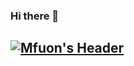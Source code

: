 ### Hi there 👋
## [![Mfuon's Header](https://github.com/mfuon2/mfuon2/blob/master/img/background.jpg)](https://ryztek.com)
<!--
**Mfuon2/Mfuon2** is a ✨ _special_ ✨ repository because its `README.md` (this file) appears on your GitHub profile.

Here are some ideas to get you started:

- 🔭 I’m currently working on ...
- 🌱 I’m currently learning ...
- 👯 I’m looking to collaborate on ...
- 🤔 I’m looking for help with ...
- 💬 Ask me about ...
- 📫 How to reach me: ...
- 😄 Pronouns: ...
- ⚡ Fun fact: ...
-->
